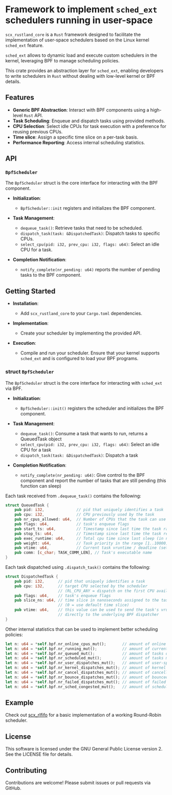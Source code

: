 # Framework to implement `sched_ext` schedulers running in user-space

`scx_rustland_core` is a `Rust` framework designed to facilitate the
implementation of user-space schedulers based on the Linux kernel
`sched_ext` feature.

`sched_ext` allows to dynamic load and execute custom schedulers in the
kernel, leveraging BPF to manage scheduling policies.

This crate provides an abstraction layer for `sched_ext`, enabling
developers to write schedulers in `Rust` without dealing with low-level
kernel or BPF details.

## Features

- **Generic BPF Abstraction**: Interact with BPF components using a
  high-level `Rust` API.
- **Task Scheduling**: Enqueue and dispatch tasks using provided methods.
- **CPU Selection**: Select idle CPUs for task execution with a preference
  for reusing previous CPUs.
- **Time slice**: Assign a specific time slice on a per-task basis.
- **Performance Reporting**: Access internal scheduling statistics.

## API

### `BpfScheduler`

The `BpfScheduler` struct is the core interface for interacting with the BPF
component.

- **Initialization**:
  - `BpfScheduler::init` registers and initializes the BPF component.

- **Task Management**:
  - `dequeue_task()`: Retrieve tasks that need to be scheduled.
  - `dispatch_task(task: &DispatchedTask)`: Dispatch tasks to specific CPUs.
  - `select_cpu(pid: i32, prev_cpu: i32, flags: u64)`: Select an idle CPU for a task.

- **Completion Notification**:
  - `notify_complete(nr_pending: u64)` reports the number of pending tasks
    to the BPF component.

## Getting Started

- **Installation**:
  - Add `scx_rustland_core` to your `Cargo.toml` dependencies.

- **Implementation**:
  - Create your scheduler by implementing the provided API.

- **Execution**:
  - Compile and run your scheduler. Ensure that your kernel supports
    `sched_ext` and is configured to load your BPF programs.

### struct `BpfScheduler`

The `BpfScheduler` struct is the core interface for interacting with
`sched_ext` via BPF.

- **Initialization**:
  - `BpfScheduler::init()` registers the scheduler and initializes the BPF
    component.

- **Task Management**:
  - `dequeue_task()`: Consume a task that wants to run, returns a
    QueuedTask object
  - `select_cpu(pid: i32, prev_cpu: i32, flags: u64)`: Select an idle CPU
    for a task
  - `dispatch_task(task: &DispatchedTask)`: Dispatch a task

- **Completion Notification**:
  - `notify_complete(nr_pending: u64)`: Give control to the BPF component
    and report the number of tasks that are still pending (this function
    can sleep)

Each task received from `.dequeue_task()` contains the following:

```rust
struct QueuedTask {
    pub pid: i32,              // pid that uniquely identifies a task
    pub cpu: i32,              // CPU previously used by the task
    pub nr_cpus_allowed: u64,  // Number of CPUs that the task can use
    pub flags: u64,            // task's enqueue flags
    pub start_ts: u64,         // Timestamp since last time the task ran on a CPU (in ns)
    pub stop_ts: u64,          // Timestamp since last time the task released a CPU (in ns)
    pub exec_runtime: u64,     // Total cpu time since last sleep (in ns)
    pub weight: u64,           // Task priority in the range [1..10000] (default is 100)
    pub vtime: u64,            // Current task vruntime / deadline (set by the scheduler)
    pub comm: [c_char; TASK_COMM_LEN], // Task's executable name
}
```

Each task dispatched using `.dispatch_task()` contains the following:

```rust
struct DispatchedTask {
    pub pid: i32,      // pid that uniquely identifies a task
    pub cpu: i32,      // target CPU selected by the scheduler
                       // (RL_CPU_ANY = dispatch on the first CPU available)
    pub flags: u64,    // task's enqueue flags
    pub slice_ns: u64, // time slice in nanoseconds assigned to the task
                       // (0 = use default time slice)
    pub vtime: u64,    // this value can be used to send the task's vruntime or deadline
                       // directly to the underlying BPF dispatcher
}
```

Other internal statistics that can be used to implement better scheduling policies:

```rust
let n: u64 = *self.bpf.nr_online_cpus_mut();       // amount of online CPUs
let n: u64 = *self.bpf.nr_running_mut();           // amount of currently running tasks
let n: u64 = *self.bpf.nr_queued_mut();            // amount of tasks queued to be scheduled
let n: u64 = *self.bpf.nr_scheduled_mut();         // amount of tasks managed by the user-space scheduler
let n: u64 = *self.bpf.nr_user_dispatches_mut();   // amount of user-space dispatches
let n: u64 = *self.bpf.nr_kernel_dispatches_mut(); // amount of kernel dispatches
let n: u64 = *self.bpf.nr_cancel_dispatches_mut(); // amount of cancelled dispatches
let n: u64 = *self.bpf.nr_bounce_dispatches_mut(); // amount of bounced dispatches
let n: u64 = *self.bpf.nr_failed_dispatches_mut(); // amount of failed dispatches
let n: u64 = *self.bpf.nr_sched_congested_mut();   // amount of scheduler congestion events
```

## Example

Check out
[scx_rlfifo](https://github.com/sched-ext/scx/tree/main/scheds/rust/scx_rlfifo)
for a basic implementation of a working Round-Robin scheduler.

## License

This software is licensed under the GNU General Public License version 2. See
the LICENSE file for details.

## Contributing

Contributions are welcome! Please submit issues or pull requests via GitHub.
